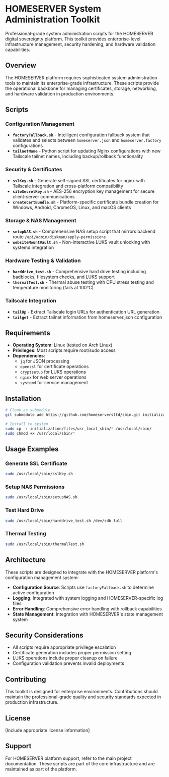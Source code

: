 # HOMESERVER System Administration Toolkit

Professional-grade system administration scripts for the HOMESERVER digital sovereignty platform. This toolkit provides enterprise-level infrastructure management, security hardening, and hardware validation capabilities.

## Overview

The HOMESERVER platform requires sophisticated system administration tools to maintain its enterprise-grade infrastructure. These scripts provide the operational backbone for managing certificates, storage, networking, and hardware validation in production environments.

## Scripts

### Configuration Management
- **`factoryFallback.sh`** - Intelligent configuration fallback system that validates and selects between `homeserver.json` and `homeserver.factory` configurations
- **`tailnetName`** - Python script for updating Nginx configurations with new Tailscale tailnet names, including backup/rollback functionality

### Security & Certificates
- **`sslKey.sh`** - Generate self-signed SSL certificates for nginx with Tailscale integration and cross-platform compatibility
- **`siteSecretKey.sh`** - AES-256 encryption key management for secure client-server communications
- **`createCertBundle.sh`** - Platform-specific certificate bundle creation for Windows, Android, ChromeOS, Linux, and macOS clients

### Storage & NAS Management
- **`setupNAS.sh`** - Comprehensive NAS setup script that mirrors backend route `/api/admin/diskman/apply-permissions`
- **`websiteMountVault.sh`** - Non-interactive LUKS vault unlocking with systemd integration

### Hardware Testing & Validation
- **`harddrive_test.sh`** - Comprehensive hard drive testing including badblocks, filesystem checks, and LUKS support
- **`thermalTest.sh`** - Thermal abuse testing with CPU stress testing and temperature monitoring (fails at 100°C)

### Tailscale Integration
- **`tailUp`** - Extract Tailscale login URLs for authentication URL generation
- **`tailget`** - Extract tailnet information from homeserver.json configuration

## Requirements

- **Operating System**: Linux (tested on Arch Linux)
- **Privileges**: Most scripts require root/sudo access
- **Dependencies**: 
  - `jq` for JSON processing
  - `openssl` for certificate operations
  - `cryptsetup` for LUKS operations
  - `nginx` for web server operations
  - `systemd` for service management

## Installation

```bash
# Clone as submodule
git submodule add https://github.com/homeserversltd/sbin.git initialization/files/usr_local_sbin

# Install to system
sudo cp -r initialization/files/usr_local_sbin/* /usr/local/sbin/
sudo chmod +x /usr/local/sbin/*
```

## Usage Examples

### Generate SSL Certificate
```bash
sudo /usr/local/sbin/sslKey.sh
```

### Setup NAS Permissions
```bash
sudo /usr/local/sbin/setupNAS.sh
```

### Test Hard Drive
```bash
sudo /usr/local/sbin/harddrive_test.sh /dev/sdb full
```

### Thermal Testing
```bash
sudo /usr/local/sbin/thermalTest.sh
```

## Architecture

These scripts are designed to integrate with the HOMESERVER platform's configuration management system:

- **Configuration Source**: Scripts use `factoryFallback.sh` to determine active configuration
- **Logging**: Integrated with system logging and HOMESERVER-specific log files
- **Error Handling**: Comprehensive error handling with rollback capabilities
- **State Management**: Integration with HOMESERVER's state management system

## Security Considerations

- All scripts require appropriate privilege escalation
- Certificate generation includes proper permission setting
- LUKS operations include proper cleanup on failure
- Configuration validation prevents invalid deployments

## Contributing

This toolkit is designed for enterprise environments. Contributions should maintain the professional-grade quality and security standards expected in production infrastructure.

## License

[Include appropriate license information]

## Support

For HOMESERVER platform support, refer to the main project documentation. These scripts are part of the core infrastructure and are maintained as part of the platform.